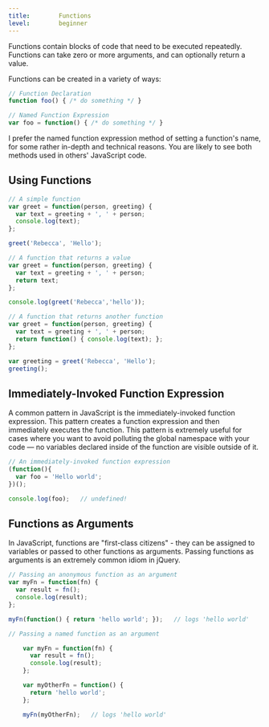 ```yaml
---
title:        Functions
level:        beginner
---
```


Functions contain blocks of code that need to be executed repeatedly. Functions
can take zero or more arguments, and can optionally return a value.

Functions can be created in a variety of ways:

``` js
// Function Declaration
function foo() { /* do something */ }
```

``` js
// Named Function Expression
var foo = function() { /* do something */ }
```

I prefer the named function expression method of setting a function's name, for
some rather in-depth and technical reasons. You are likely to see both methods
used in others' JavaScript code.

## Using Functions

``` js
// A simple function
var greet = function(person, greeting) {
  var text = greeting + ', ' + person;
  console.log(text);
};

greet('Rebecca', 'Hello');
```

``` js 
// A function that returns a value
var greet = function(person, greeting) {
  var text = greeting + ', ' + person;
  return text;
};

console.log(greet('Rebecca','hello'));
```

``` js
// A function that returns another function
var greet = function(person, greeting) {
  var text = greeting + ', ' + person;
  return function() { console.log(text); };
};

var greeting = greet('Rebecca', 'Hello');
greeting();
```

## Immediately-Invoked Function Expression

A common pattern in JavaScript is the immediately-invoked function expression. This
pattern creates a function expression and then immediately executes the
function. This pattern is extremely useful for cases where you want to avoid
polluting the global namespace with your code &#8212; no variables declared inside of
the function are visible outside of it.

``` js 
// An immediately-invoked function expression
(function(){
  var foo = 'Hello world';
})();

console.log(foo);   // undefined!
```

## Functions as Arguments

In JavaScript, functions are "first-class citizens" - they can be assigned
to variables or passed to other functions as arguments. Passing functions as
arguments is an extremely common idiom in jQuery.

``` js
// Passing an anonymous function as an argument
var myFn = function(fn) {
  var result = fn();
  console.log(result);
};

myFn(function() { return 'hello world'; });   // logs 'hello world'
```

``` js 
// Passing a named function as an argument

    var myFn = function(fn) {
      var result = fn();
      console.log(result);
    };

    var myOtherFn = function() {
      return 'hello world';
    };

    myFn(myOtherFn);   // logs 'hello world'
```
